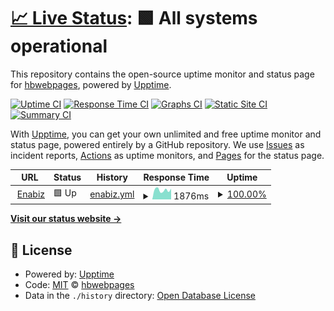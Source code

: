 # [📈 Live Status](https://hbwebpages.github.io/enabizuptime): <!--live status--> **🟩 All systems operational**

This repository contains the open-source uptime monitor and status page for [hbwebpages](https://hbwebpages.github.io/enabizuptime), powered by [Upptime](https://github.com/upptime/upptime).

[![Uptime CI](https://github.com/koj-co/upptime/workflows/Uptime%20CI/badge.svg)](https://github.com/koj-co/upptime/actions?query=workflow%3A%22Uptime+CI%22)
[![Response Time CI](https://github.com/koj-co/upptime/workflows/Response%20Time%20CI/badge.svg)](https://github.com/koj-co/upptime/actions?query=workflow%3A%22Response+Time+CI%22)
[![Graphs CI](https://github.com/koj-co/upptime/workflows/Graphs%20CI/badge.svg)](https://github.com/koj-co/upptime/actions?query=workflow%3A%22Graphs+CI%22)
[![Static Site CI](https://github.com/koj-co/upptime/workflows/Static%20Site%20CI/badge.svg)](https://github.com/koj-co/upptime/actions?query=workflow%3A%22Static+Site+CI%22)
[![Summary CI](https://github.com/koj-co/upptime/workflows/Summary%20CI/badge.svg)](https://github.com/koj-co/upptime/actions?query=workflow%3A%22Summary+CI%22)

With [Upptime](https://upptime.js.org), you can get your own unlimited and free uptime monitor and status page, powered entirely by a GitHub repository. We use [Issues](https://github.com/hbwebpages/enabizuptime/issues) as incident reports, [Actions](https://github.com/hbwebpages/enabizuptime/actions) as uptime monitors, and [Pages](https://hbwebpages.github.io/enabizuptime) for the status page.

<!--start: status pages-->
<!-- This summary is generated by Upptime (https://github.com/upptime/upptime) -->
<!-- Do not edit this manually, your changes will be overwritten -->
<!-- prettier-ignore -->
| URL | Status | History | Response Time | Uptime |
| --- | ------ | ------- | ------------- | ------ |
| <img alt="" src="https://favicons.githubusercontent.com/www.enabiz.gov.tr" height="13"> [Enabiz](https://www.enabiz.gov.tr) | 🟩 Up | [enabiz.yml](https://github.com/hbwebpages/enabizuptime/commits/HEAD/history/enabiz.yml) | <details><summary><img alt="Response time graph" src="./graphs/enabiz/response-time-week.png" height="20"> 1876ms</summary><br><a href="https://hbwebpages.github.io/enabizuptime/history/enabiz"><img alt="Response time 1855" src="https://img.shields.io/endpoint?url=https%3A%2F%2Fraw.githubusercontent.com%2Fhbwebpages%2Fenabizuptime%2FHEAD%2Fapi%2Fenabiz%2Fresponse-time.json"></a><br><a href="https://hbwebpages.github.io/enabizuptime/history/enabiz"><img alt="24-hour response time 2352" src="https://img.shields.io/endpoint?url=https%3A%2F%2Fraw.githubusercontent.com%2Fhbwebpages%2Fenabizuptime%2FHEAD%2Fapi%2Fenabiz%2Fresponse-time-day.json"></a><br><a href="https://hbwebpages.github.io/enabizuptime/history/enabiz"><img alt="7-day response time 1876" src="https://img.shields.io/endpoint?url=https%3A%2F%2Fraw.githubusercontent.com%2Fhbwebpages%2Fenabizuptime%2FHEAD%2Fapi%2Fenabiz%2Fresponse-time-week.json"></a><br><a href="https://hbwebpages.github.io/enabizuptime/history/enabiz"><img alt="30-day response time 1978" src="https://img.shields.io/endpoint?url=https%3A%2F%2Fraw.githubusercontent.com%2Fhbwebpages%2Fenabizuptime%2FHEAD%2Fapi%2Fenabiz%2Fresponse-time-month.json"></a><br><a href="https://hbwebpages.github.io/enabizuptime/history/enabiz"><img alt="1-year response time 1855" src="https://img.shields.io/endpoint?url=https%3A%2F%2Fraw.githubusercontent.com%2Fhbwebpages%2Fenabizuptime%2FHEAD%2Fapi%2Fenabiz%2Fresponse-time-year.json"></a></details> | <details><summary><a href="https://hbwebpages.github.io/enabizuptime/history/enabiz">100.00%</a></summary><a href="https://hbwebpages.github.io/enabizuptime/history/enabiz"><img alt="All-time uptime 99.92%" src="https://img.shields.io/endpoint?url=https%3A%2F%2Fraw.githubusercontent.com%2Fhbwebpages%2Fenabizuptime%2FHEAD%2Fapi%2Fenabiz%2Fuptime.json"></a><br><a href="https://hbwebpages.github.io/enabizuptime/history/enabiz"><img alt="24-hour uptime 100.00%" src="https://img.shields.io/endpoint?url=https%3A%2F%2Fraw.githubusercontent.com%2Fhbwebpages%2Fenabizuptime%2FHEAD%2Fapi%2Fenabiz%2Fuptime-day.json"></a><br><a href="https://hbwebpages.github.io/enabizuptime/history/enabiz"><img alt="7-day uptime 100.00%" src="https://img.shields.io/endpoint?url=https%3A%2F%2Fraw.githubusercontent.com%2Fhbwebpages%2Fenabizuptime%2FHEAD%2Fapi%2Fenabiz%2Fuptime-week.json"></a><br><a href="https://hbwebpages.github.io/enabizuptime/history/enabiz"><img alt="30-day uptime 100.00%" src="https://img.shields.io/endpoint?url=https%3A%2F%2Fraw.githubusercontent.com%2Fhbwebpages%2Fenabizuptime%2FHEAD%2Fapi%2Fenabiz%2Fuptime-month.json"></a><br><a href="https://hbwebpages.github.io/enabizuptime/history/enabiz"><img alt="1-year uptime 99.92%" src="https://img.shields.io/endpoint?url=https%3A%2F%2Fraw.githubusercontent.com%2Fhbwebpages%2Fenabizuptime%2FHEAD%2Fapi%2Fenabiz%2Fuptime-year.json"></a></details>

<!--end: status pages-->

[**Visit our status website →**](https://hbwebpages.github.io/enabizuptime)

## 📄 License

- Powered by: [Upptime](https://github.com/upptime/upptime)
- Code: [MIT](./LICENSE) © [hbwebpages](https://hbwebpages.github.io/enabizuptime)
- Data in the `./history` directory: [Open Database License](https://opendatacommons.org/licenses/odbl/1-0/)
